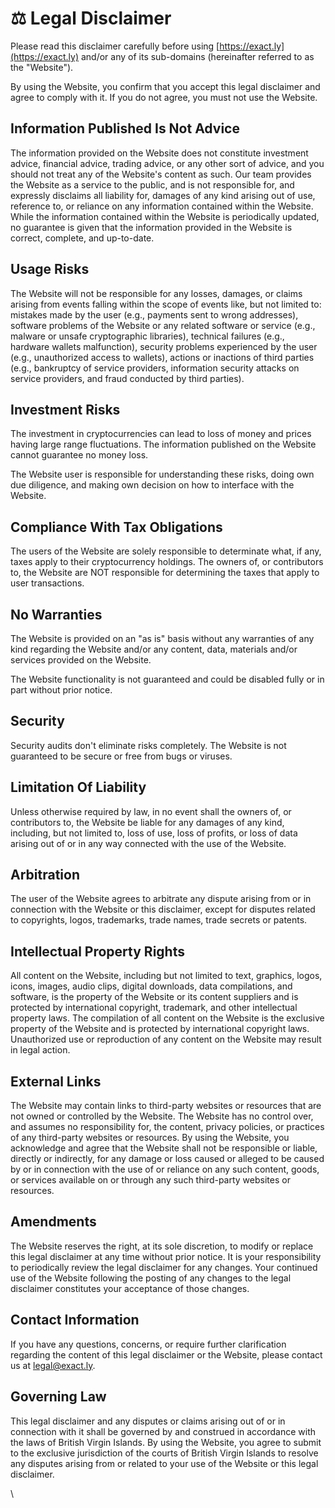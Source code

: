 # ⚖ Legal Disclaimer

Please read this disclaimer carefully before using [https://exact.ly](https://exact.ly) and/or any of its sub-domains (hereinafter referred to as the "Website").

By using the Website, you confirm that you accept this legal disclaimer and agree to comply with it. If you do not agree, you must not use the Website.

## Information Published Is Not Advice

The information provided on the Website does not constitute investment advice, financial advice, trading advice, or any other sort of advice, and you should not treat any of the Website's content as such. Our team provides the Website as a service to the public, and is not responsible for, and expressly disclaims all liability for, damages of any kind arising out of use, reference to, or reliance on any information contained within the Website. While the information contained within the Website is periodically updated, no guarantee is given that the information provided in the Website is correct, complete, and up-to-date.

## Usage Risks

The Website will not be responsible for any losses, damages, or claims arising from events falling within the scope of events like, but not limited to: mistakes made by the user (e.g., payments sent to wrong addresses), software problems of the Website or any related software or service (e.g., malware or unsafe cryptographic libraries), technical failures (e.g., hardware wallets malfunction), security problems experienced by the user (e.g., unauthorized access to wallets), actions or inactions of third parties (e.g., bankruptcy of service providers, information security attacks on service providers, and fraud conducted by third parties).

## Investment Risks

The investment in cryptocurrencies can lead to loss of money and prices having large range fluctuations. The information published on the Website cannot guarantee no money loss.

The Website user is responsible for understanding these risks, doing own due diligence, and making own decision on how to interface with the Website.

## Compliance With Tax Obligations

The users of the Website are solely responsible to determinate what, if any, taxes apply to their cryptocurrency holdings. The owners of, or contributors to, the Website are NOT responsible for determining the taxes that apply to user transactions.

## No Warranties

The Website is provided on an "as is" basis without any warranties of any kind regarding the Website and/or any content, data, materials and/or services provided on the Website.

The Website functionality is not guaranteed and could be disabled fully or in part without prior notice.

## Security

Security audits don't eliminate risks completely. The Website is not guaranteed to be secure or free from bugs or viruses.

## Limitation Of Liability

Unless otherwise required by law, in no event shall the owners of, or contributors to, the Website be liable for any damages of any kind, including, but not limited to, loss of use, loss of profits, or loss of data arising out of or in any way connected with the use of the Website.

## Arbitration

The user of the Website agrees to arbitrate any dispute arising from or in connection with the Website or this disclaimer, except for disputes related to copyrights, logos, trademarks, trade names, trade secrets or patents.

## Intellectual Property Rights

All content on the Website, including but not limited to text, graphics, logos, icons, images, audio clips, digital downloads, data compilations, and software, is the property of the Website or its content suppliers and is protected by international copyright, trademark, and other intellectual property laws. The compilation of all content on the Website is the exclusive property of the Website and is protected by international copyright laws. Unauthorized use or reproduction of any content on the Website may result in legal action.

## External Links

The Website may contain links to third-party websites or resources that are not owned or controlled by the Website. The Website has no control over, and assumes no responsibility for, the content, privacy policies, or practices of any third-party websites or resources. By using the Website, you acknowledge and agree that the Website shall not be responsible or liable, directly or indirectly, for any damage or loss caused or alleged to be caused by or in connection with the use of or reliance on any such content, goods, or services available on or through any such third-party websites or resources.

## Amendments

The Website reserves the right, at its sole discretion, to modify or replace this legal disclaimer at any time without prior notice. It is your responsibility to periodically review the legal disclaimer for any changes. Your continued use of the Website following the posting of any changes to the legal disclaimer constitutes your acceptance of those changes.

## Contact Information

If you have any questions, concerns, or require further clarification regarding the content of this legal disclaimer or the Website, please contact us at [legal@exact.ly](mailto:legal@exact.ly).

## Governing Law

This legal disclaimer and any disputes or claims arising out of or in connection with it shall be governed by and construed in accordance with the laws of British Virgin Islands. By using the Website, you agree to submit to the exclusive jurisdiction of the courts of British Virgin Islands to resolve any disputes arising from or related to your use of the Website or this legal disclaimer.

\
